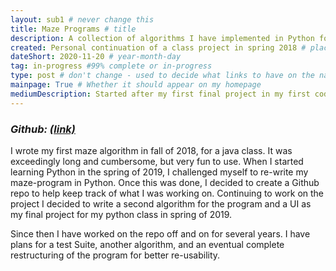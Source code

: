 ```yaml
---
layout: sub1 # never change this
title: Maze Programs # title
description: A collection of algorithms I have implemented in Python for drawing mazes. # 1 sentence, very short/brief
created: Personal continuation of a class project in spring 2018 # place created - class, work, home, basically the type of project (personal vs non-personal)
dateShort: 2020-11-20 # year-month-day
tag: in-progress #99% complete or in-progress
type: post # don't change - used to decide what links to have on the navigation bar
mainpage: True # Whether it should appear on my homepage
mediumDescription: Started after my first final project in my first coding class, this program contains two working wall-adder algorithms that produce Perfect-2D-Orthogonal Mazes (perfect here means only one solution). It is run by a main program from which you can run both mazes. It has a handcrafted UI made with TKinter and has the option to save its mazes as images.  # longer paragraph description. Use to give more detail about a post in a show/hide-able section under the hyperlink
---
```

### *Github: [(link)](https://github.com/JMilamber/Maze-Programs)*

I wrote my first maze algorithm in fall of 2018, for a java class. It was
exceedingly long and cumbersome, but very fun to use. When I started learning
Python in the spring of 2019, I challenged myself to re-write my maze-program
in Python. Once this was done, I decided to create a Github repo to help keep
track of what I was working on. Continuing to work on the project I decided
to write a second algorithm for the program and a UI as my final project
for my python class in spring of 2019.

Since then I have worked on the repo off and on for several years.
I have plans for a test Suite, another algorithm, and an eventual complete
restructuring of the program for better re-usability.
